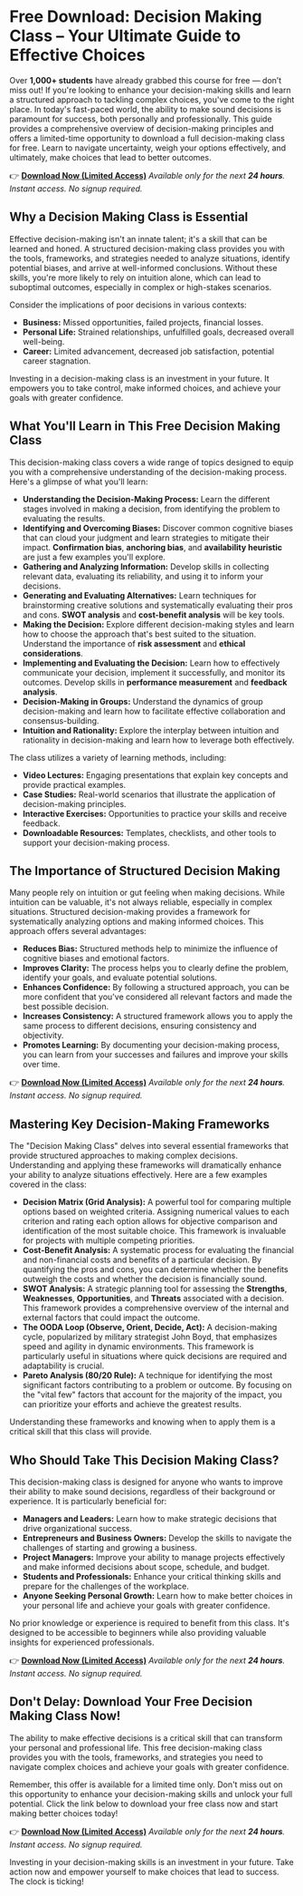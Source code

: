 # Free Download: Decision Making Class – Your Ultimate Guide to Effective Choices

Over **1,000+ students** have already grabbed this course for free — don’t miss out! If you're looking to enhance your decision-making skills and learn a structured approach to tackling complex choices, you've come to the right place. In today's fast-paced world, the ability to make sound decisions is paramount for success, both personally and professionally. This guide provides a comprehensive overview of decision-making principles and offers a limited-time opportunity to download a full decision-making class for free. Learn to navigate uncertainty, weigh your options effectively, and ultimately, make choices that lead to better outcomes.

👉 **[Download Now (Limited Access)](https://udemywork.com/decision-making-class)**
_Available only for the next **24 hours**. Instant access. No signup required._

## Why a Decision Making Class is Essential

Effective decision-making isn't an innate talent; it's a skill that can be learned and honed. A structured decision-making class provides you with the tools, frameworks, and strategies needed to analyze situations, identify potential biases, and arrive at well-informed conclusions. Without these skills, you're more likely to rely on intuition alone, which can lead to suboptimal outcomes, especially in complex or high-stakes scenarios.

Consider the implications of poor decisions in various contexts:

*   **Business:** Missed opportunities, failed projects, financial losses.
*   **Personal Life:** Strained relationships, unfulfilled goals, decreased overall well-being.
*   **Career:** Limited advancement, decreased job satisfaction, potential career stagnation.

Investing in a decision-making class is an investment in your future. It empowers you to take control, make informed choices, and achieve your goals with greater confidence.

## What You'll Learn in This Free Decision Making Class

This decision-making class covers a wide range of topics designed to equip you with a comprehensive understanding of the decision-making process. Here's a glimpse of what you'll learn:

*   **Understanding the Decision-Making Process:** Learn the different stages involved in making a decision, from identifying the problem to evaluating the results.
*   **Identifying and Overcoming Biases:** Discover common cognitive biases that can cloud your judgment and learn strategies to mitigate their impact. **Confirmation bias**, **anchoring bias**, and **availability heuristic** are just a few examples you'll explore.
*   **Gathering and Analyzing Information:** Develop skills in collecting relevant data, evaluating its reliability, and using it to inform your decisions.
*   **Generating and Evaluating Alternatives:** Learn techniques for brainstorming creative solutions and systematically evaluating their pros and cons. **SWOT analysis** and **cost-benefit analysis** will be key tools.
*   **Making the Decision:** Explore different decision-making styles and learn how to choose the approach that's best suited to the situation. Understand the importance of **risk assessment** and **ethical considerations**.
*   **Implementing and Evaluating the Decision:** Learn how to effectively communicate your decision, implement it successfully, and monitor its outcomes. Develop skills in **performance measurement** and **feedback analysis**.
*   **Decision-Making in Groups:** Understand the dynamics of group decision-making and learn how to facilitate effective collaboration and consensus-building.
*   **Intuition and Rationality:** Explore the interplay between intuition and rationality in decision-making and learn how to leverage both effectively.

The class utilizes a variety of learning methods, including:

*   **Video Lectures:** Engaging presentations that explain key concepts and provide practical examples.
*   **Case Studies:** Real-world scenarios that illustrate the application of decision-making principles.
*   **Interactive Exercises:** Opportunities to practice your skills and receive feedback.
*   **Downloadable Resources:** Templates, checklists, and other tools to support your decision-making process.

## The Importance of Structured Decision Making

Many people rely on intuition or gut feeling when making decisions. While intuition can be valuable, it's not always reliable, especially in complex situations. Structured decision-making provides a framework for systematically analyzing options and making informed choices. This approach offers several advantages:

*   **Reduces Bias:** Structured methods help to minimize the influence of cognitive biases and emotional factors.
*   **Improves Clarity:** The process helps you to clearly define the problem, identify your goals, and evaluate potential solutions.
*   **Enhances Confidence:** By following a structured approach, you can be more confident that you've considered all relevant factors and made the best possible decision.
*   **Increases Consistency:** A structured framework allows you to apply the same process to different decisions, ensuring consistency and objectivity.
*   **Promotes Learning:** By documenting your decision-making process, you can learn from your successes and failures and improve your skills over time.

👉 **[Download Now (Limited Access)](https://udemywork.com/decision-making-class)**
_Available only for the next **24 hours**. Instant access. No signup required._

## Mastering Key Decision-Making Frameworks

The "Decision Making Class" delves into several essential frameworks that provide structured approaches to making complex decisions. Understanding and applying these frameworks will dramatically enhance your ability to analyze situations effectively. Here are a few examples covered in the class:

*   **Decision Matrix (Grid Analysis):** A powerful tool for comparing multiple options based on weighted criteria. Assigning numerical values to each criterion and rating each option allows for objective comparison and identification of the most suitable choice. This framework is invaluable for projects with multiple competing priorities.
*   **Cost-Benefit Analysis:** A systematic process for evaluating the financial and non-financial costs and benefits of a particular decision. By quantifying the pros and cons, you can determine whether the benefits outweigh the costs and whether the decision is financially sound.
*   **SWOT Analysis:** A strategic planning tool for assessing the **Strengths**, **Weaknesses**, **Opportunities**, and **Threats** associated with a decision. This framework provides a comprehensive overview of the internal and external factors that could impact the outcome.
*   **The OODA Loop (Observe, Orient, Decide, Act):** A decision-making cycle, popularized by military strategist John Boyd, that emphasizes speed and agility in dynamic environments. This framework is particularly useful in situations where quick decisions are required and adaptability is crucial.
*   **Pareto Analysis (80/20 Rule):** A technique for identifying the most significant factors contributing to a problem or outcome. By focusing on the "vital few" factors that account for the majority of the impact, you can prioritize your efforts and achieve the greatest results.

Understanding these frameworks and knowing when to apply them is a critical skill that this class will provide.

## Who Should Take This Decision Making Class?

This decision-making class is designed for anyone who wants to improve their ability to make sound decisions, regardless of their background or experience. It is particularly beneficial for:

*   **Managers and Leaders:** Learn how to make strategic decisions that drive organizational success.
*   **Entrepreneurs and Business Owners:** Develop the skills to navigate the challenges of starting and growing a business.
*   **Project Managers:** Improve your ability to manage projects effectively and make informed decisions about scope, schedule, and budget.
*   **Students and Professionals:** Enhance your critical thinking skills and prepare for the challenges of the workplace.
*   **Anyone Seeking Personal Growth:** Learn how to make better choices in your personal life and achieve your goals with greater confidence.

No prior knowledge or experience is required to benefit from this class. It's designed to be accessible to beginners while also providing valuable insights for experienced professionals.

👉 **[Download Now (Limited Access)](https://udemywork.com/decision-making-class)**
_Available only for the next **24 hours**. Instant access. No signup required._

## Don't Delay: Download Your Free Decision Making Class Now!

The ability to make effective decisions is a critical skill that can transform your personal and professional life. This free decision-making class provides you with the tools, frameworks, and strategies you need to navigate complex choices and achieve your goals with greater confidence.

Remember, this offer is available for a limited time only. Don't miss out on this opportunity to enhance your decision-making skills and unlock your full potential. Click the link below to download your free class now and start making better choices today!

👉 **[Download Now (Limited Access)](https://udemywork.com/decision-making-class)**
_Available only for the next **24 hours**. Instant access. No signup required._

Investing in your decision-making skills is an investment in your future. Take action now and empower yourself to make choices that lead to success. The clock is ticking!
